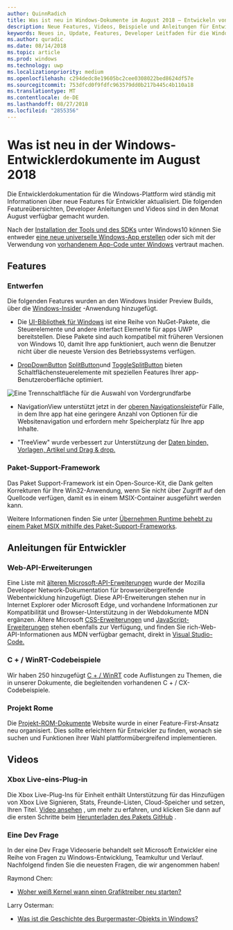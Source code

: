 ```yaml
---
author: QuinnRadich
title: Was ist neu in Windows-Dokumente im August 2018 – Entwickeln von apps UWP
description: Neue Features, Videos, Beispiele und Anleitungen für Entwickler wurden in der Windows-10-Entwicklerdokumentation für August 2018 hinzugefügt.
keywords: Neues in, Update, Features, Developer Leitfaden für die Windows-10, august
ms.author: quradic
ms.date: 08/14/2018
ms.topic: article
ms.prod: windows
ms.technology: uwp
ms.localizationpriority: medium
ms.openlocfilehash: c294dedc8e19605bc2cee0308022bed8624df57e
ms.sourcegitcommit: 753dfcd0f9fdfc963579dd0b217b445c4b110a18
ms.translationtype: MT
ms.contentlocale: de-DE
ms.lasthandoff: 08/27/2018
ms.locfileid: "2855356"
---
```

# <a name="whats-new-in-the-windows-developer-docs-in-august-2018"></a>Was ist neu in der Windows-Entwicklerdokumente im August 2018

Die Entwicklerdokumentation für die Windows-Plattform wird ständig mit Informationen über neue Features für Entwickler aktualisiert. Die folgenden Featureübersichten, Developer Anleitungen und Videos sind in den Monat August verfügbar gemacht wurden.

Nach der [Installation der Tools und des SDKs](http://go.microsoft.com/fwlink/?LinkId=821431) unter Windows10 können Sie entweder [eine neue universelle Windows-App erstellen](../get-started/create-uwp-apps.md) oder sich mit der Verwendung von [vorhandenem App-Code unter Windows](../porting/index.md) vertraut machen.

## <a name="features"></a>Features

### <a name="design"></a>Entwerfen

Die folgenden Features wurden an den Windows Insider Preview Builds, über die [Windows-Insider](https://insider.windows.com/) -Anwendung hinzugefügt.

* Die [UI-Bibliothek für Windows](https://aka.ms/winui-docs) ist eine Reihe von NuGet-Pakete, die Steuerelemente und andere interfact Elemente für apps UWP bereitstellen. Diese Pakete sind auch kompatibel mit früheren Versionen von Windows 10, damit Ihre app funktioniert, auch wenn die Benutzer nicht über die neueste Version des Betriebssystems verfügen.

* [DropDownButton](../design/controls-and-patterns/buttons.md#create-a-drop-down-button) [SplitButton](../design/controls-and-patterns/buttons.md#create-a-split-button)und [ToggleSplitButton](../design/controls-and-patterns/buttons.md#create-a-toggle-split-button) bieten Schaltflächensteuerelemente mit speziellen Features Ihrer app-Benutzeroberfläche optimiert.

![Eine Trennschaltfläche für die Auswahl von Vordergrundfarbe](../design/controls-and-patterns/images/split-button-rtb.png)

* NavigationView unterstützt jetzt in der [oberen Navigationsleiste](../design/controls-and-patterns/navigationview.md)für Fälle, in dem Ihre app hat eine geringere Anzahl von Optionen für die Websitenavigation und erfordern mehr Speicherplatz für Ihre app Inhalte.

* "TreeView" wurde verbessert zur Unterstützung der [Daten binden, Vorlagen, Artikel und Drag & drop.](../design/controls-and-patterns/tree-view.md)

### <a name="package-support-framework"></a>Paket-Support-Framework

Das Paket Support-Framework ist ein Open-Source-Kit, die Dank gelten Korrekturen für Ihre Win32-Anwendung, wenn Sie nicht über Zugriff auf den Quellcode verfügen, damit es in einem MSIX-Container ausgeführt werden kann.

Weitere Informationen finden Sie unter [Übernehmen Runtime behebt zu einem Paket MSIX mithilfe des Paket-Support-Frameworks](../porting/package-support-framework.md).

## <a name="developer-guidance"></a>Anleitungen für Entwickler

### <a name="web-api-extensions"></a>Web-API-Erweiterungen

Eine Liste mit [älteren Microsoft-API-Erweiterungen](https://developer.mozilla.org/docs/Web/API/Microsoft_API_extensions) wurde der Mozilla Developer Network-Dokumentation für browserübergreifende Webentwicklung hinzugefügt. Diese API-Erweiterungen stehen nur in Internet Explorer oder Microsoft Edge, und vorhandene Informationen zur Kompatibilität und Browser-Unterstützung in der Webdokumente MDN ergänzen. Ältere Microsoft [CSS-Erweiterungen](https://developer.mozilla.org/docs/Web/CSS/Microsoft_Extensions) und [JavaScript-Erweiterungen](https://developer.mozilla.org/docs/Web/JavaScript/Microsoft_JavaScript_extensions) stehen ebenfalls zur Verfügung, und finden Sie rich-Web-API-Informationen aus MDN verfügbar gemacht, direkt in [Visual Studio-Code.](https://code.visualstudio.com/updates/v1_25#_new-css-pseudo-selectors-and-pseudo-elements-from-mdn)

### <a name="cwinrt-code-examples"></a>C + / WinRT-Codebeispiele

Wir haben 250 hinzugefügt [C + / WinRT](../cpp-and-winrt-apis/index.md) code Auflistungen zu Themen, die in unserer Dokumente, die begleitenden vorhandenen C + / CX-Codebeispiele.

### <a name="project-rome"></a>Projekt Rome

Die [Projekt-ROM-Dokumente](https://docs.microsoft.com/windows/project-rome/) Website wurde in einer Feature-First-Ansatz neu organisiert. Dies sollte erleichtern für Entwickler zu finden, wonach sie suchen und Funktionen ihrer Wahl plattformübergreifend implementieren.

## <a name="videos"></a>Videos

### <a name="xbox-live-unity-plugin"></a>Xbox Live-eins-Plug-in

Die Xbox Live-Plug-Ins für Einheit enthält Unterstützung für das Hinzufügen von Xbox Live Signieren, Stats, Freunde-Listen, Cloud-Speicher und setzen, Ihren Titel. [Video ansehen](https://youtu.be/fVQZ-YgwNpY) , um mehr zu erfahren, und klicken Sie dann auf die ersten Schritte beim [Herunterladen des Pakets GitHub](https://aka.ms/UnityPlugin) .

### <a name="one-dev-question"></a>Eine Dev Frage

In der eine Dev Frage Videoserie behandelt seit Microsoft Entwickler eine Reihe von Fragen zu Windows-Entwicklung, Teamkultur und Verlauf. Nachfolgend finden Sie die neuesten Fragen, die wir angenommen haben!

Raymond Chen:

* [Woher weiß Kernel wann einen Grafiktreiber neu starten?](https://youtu.be/3SNAdyO1l5c)

Larry Osterman:

* [Was ist die Geschichte des Burgermaster-Objekts in Windows?](https://youtu.be/0TDSbyAIvX0)